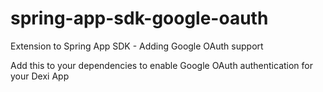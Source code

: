 # spring-app-sdk-google-oauth
Extension to Spring App SDK - Adding Google OAuth support

Add this to your dependencies to enable Google OAuth authentication for your Dexi App

